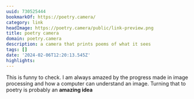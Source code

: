 ```yaml
---
uuid: 730525444
bookmarkOf: https://poetry.camera/
category: link
headImage: https://poetry.camera/public/link-preview.png
title: poetry camera
domain: poetry.camera
description: a camera that prints poems of what it sees
tags: []
date: '2024-02-06T12:20:13.545Z'
highlights:
---
```


This is funny to check. I am always amazed by the progress made in image processing and how a computer can understand an image. Turning that to poetry is probably an **amazing idea**

